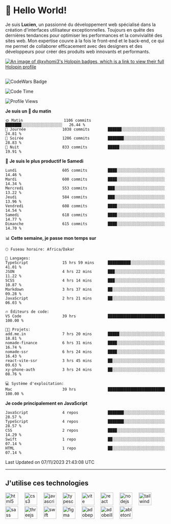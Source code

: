 # 👋 Hello World!

Je suis **Lucien**, un passionné du développement web spécialisé dans la création d'interfaces utilisateur exceptionnelles. Toujours en quête des dernières tendances pour optimiser les performances et la convivialité des sites web. Mon expertise couvre à la fois le front-end et le back-end, ce qui me permet de collaborer efficacement avec des designers et des développeurs pour créer des produits web innovants et performants.

[![An image of @xyhomi3's Holopin badges, which is a link to view their full Holopin profile](https://holopin.me/xyhomi3)](https://holopin.io/@xyhomi3)

##

![CodeWars Badge](https://www.codewars.com/users/xyhomi3/badges/small)

<!--START_SECTION:waka-->
![Code Time](http://img.shields.io/badge/Code%20Time-202%20hrs%2027%20mins-blue)

![Profile Views](http://img.shields.io/badge/Vues%20du%20profil-19-blue)

**Je suis un 🐤 du matin** 

```text
🌞 Matin                  1106 commits        ███████░░░░░░░░░░░░░░░░░░   26.44 % 
🌆 Journée                1038 commits        ██████░░░░░░░░░░░░░░░░░░░   24.81 % 
🌃 Soirée                 1206 commits        ███████░░░░░░░░░░░░░░░░░░   28.83 % 
🌙 Nuit                   833 commits         █████░░░░░░░░░░░░░░░░░░░░   19.91 % 
```
📅 **Je suis le plus productif le Samedi** 

```text
Lundi                    605 commits         ████░░░░░░░░░░░░░░░░░░░░░   14.46 % 
Mardi                    600 commits         ████░░░░░░░░░░░░░░░░░░░░░   14.34 % 
Mercredi                 553 commits         ███░░░░░░░░░░░░░░░░░░░░░░   13.22 % 
Jeudi                    584 commits         ███░░░░░░░░░░░░░░░░░░░░░░   13.96 % 
Vendredi                 608 commits         ████░░░░░░░░░░░░░░░░░░░░░   14.54 % 
Samedi                   618 commits         ████░░░░░░░░░░░░░░░░░░░░░   14.77 % 
Dimanche                 615 commits         ████░░░░░░░░░░░░░░░░░░░░░   14.70 % 
```


📊 **Cette semaine, je passe mon temps sur** 

```text
🕑︎ Fuseau horaire: Africa/Dakar

💬 Langages: 
TypeScript               15 hrs 59 mins      ██████████░░░░░░░░░░░░░░░   41.01 % 
JSON                     4 hrs 22 mins       ███░░░░░░░░░░░░░░░░░░░░░░   11.22 % 
SCSS                     4 hrs 14 mins       ███░░░░░░░░░░░░░░░░░░░░░░   10.87 % 
Markdown                 3 hrs 37 mins       ██░░░░░░░░░░░░░░░░░░░░░░░   09.28 % 
JavaScript               2 hrs 21 mins       ██░░░░░░░░░░░░░░░░░░░░░░░   06.03 % 

🔥 Éditeurs de code: 
VS Code                  39 hrs              █████████████████████████   100.00 % 

🐱‍💻 Projets: 
add.me.in                7 hrs 20 mins       █████░░░░░░░░░░░░░░░░░░░░   18.81 % 
nomade-finance           6 hrs 31 mins       ████░░░░░░░░░░░░░░░░░░░░░   16.74 % 
nomade-ssr               6 hrs 24 mins       ████░░░░░░░░░░░░░░░░░░░░░   16.43 % 
react-vite-ssr           3 hrs 45 mins       ██░░░░░░░░░░░░░░░░░░░░░░░   09.63 % 
xy-phone-auth            3 hrs 24 mins       ██░░░░░░░░░░░░░░░░░░░░░░░   08.76 % 

💻 Système d'exploitation: 
Mac                      39 hrs              █████████████████████████   100.00 % 
```

**Je code principalement en JavaScript** 

```text
JavaScript               4 repos             ███████░░░░░░░░░░░░░░░░░░   28.57 % 
TypeScript               4 repos             ███████░░░░░░░░░░░░░░░░░░   28.57 % 
CSS                      2 repos             ████░░░░░░░░░░░░░░░░░░░░░   14.29 % 
Swift                    1 repo              ██░░░░░░░░░░░░░░░░░░░░░░░   07.14 % 
HTML                     1 repo              ██░░░░░░░░░░░░░░░░░░░░░░░   07.14 % 
```




 Last Updated on 07/11/2023 21:43:08 UTC
<!--END_SECTION:waka-->
---

## J'utilise ces technologies

<div align="left">
  <img src="https://skillicons.dev/icons?i=html" height="40" alt="html5 logo"  />
  <img width="12" />
  <img src="https://skillicons.dev/icons?i=css" height="40" alt="css3 logo"  />
  <img width="12" />
  <img src="https://skillicons.dev/icons?i=js" height="40" alt="javascript logo"  />
  <img width="12" />
  <img src="https://skillicons.dev/icons?i=ts" height="40" alt="typescript logo"  />
  <img width="12" />
  <img src="https://skillicons.dev/icons?i=vite" height="40" alt="vite logo"  />
  <img width="12" />
  <img src="https://skillicons.dev/icons?i=react" height="40" alt="react logo"  />
  <img width="12" />
  <img src="https://cdn.jsdelivr.net/gh/devicons/devicon/icons/nodejs/nodejs-original.svg" height="40" alt="nodejs logo"  />
  <img width="12" />
  <img src="https://skillicons.dev/icons?i=tailwind" height="40" alt="tailwindcss logo"  />
  <img width="12" />
  <img src="https://skillicons.dev/icons?i=sass" height="40" alt="sass logo"  />
  <img width="12" />
  <img src="https://skillicons.dev/icons?i=threejs" height="40" alt="threejs logo"  />
  <img width="12" />
  <img src="https://skillicons.dev/icons?i=swift" height="40" alt="swift logo"  />
  <img width="12" />
  <img src="https://skillicons.dev/icons?i=figma" height="40" alt="figma logo"  />
  <img width="12" />
  <img src="https://skillicons.dev/icons?i=ps" height="40" alt="adobephotoshop logo"  />
  <img width="12" />
  <img src="https://skillicons.dev/icons?i=ai" height="40" alt="adobeillustrator logo"  />
  <img width="12" />
  <img src="https://skillicons.dev/icons?i=ableton" height="40" alt="abletonlive logo"  />
</div>



